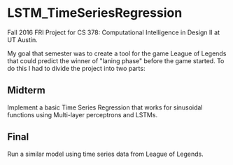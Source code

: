 # LSTM_TimeSeriesRegression
Fall 2016 FRI Project for CS 378: Computational Intelligence in Design II at UT Austin.

My goal that semester was to create a tool for the game League of Legends that could predict the winner of "laning phase" before the game started. To do this I had to divide the project into two parts:


## Midterm
Implement a basic Time Series Regression that works for sinusoidal functions using Multi-layer perceptrons and LSTMs.

## Final
Run a similar model using time series data from League of Legends.


